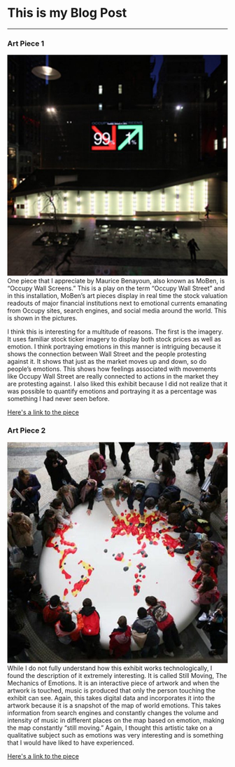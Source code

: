 # This is my Blog Post
------

### Art Piece 1
![Occupy Wall Screens](images/occupywallscreens_img6329-570x570.jpg?raw=true "Occupy Wall Screens")
One piece that I appreciate by Maurice Benayoun, also known as MoBen, is “Occupy Wall Screens.” This is a play on the term “Occupy Wall Street” and in this installation, MoBen’s art pieces display in real time the stock valuation readouts of major financial institutions next to emotional currents emanating from Occupy sites, search engines, and social media around the world. This is shown in the pictures.
  
I think this is interesting for a multitude of reasons. The first is the imagery. It uses familiar stock ticker imagery to display both stock prices as well as emotion. I think portraying emotions in this manner is intriguing because it shows the connection between Wall Street and the people protesting against it. It shows that just as the market moves up and down, so do people’s emotions. This shows how feelings associated with movements like Occupy Wall Street are really connected to actions in the market they are protesting against. I also liked this exhibit because I did not realize that it was possible to quantify emotions and portraying it as a percentage was something I had never seen before.

[Here's a link to the piece](http://benayoun.com/moben/2012/01/27/occupy-wall-screens/)


### Art Piece 2

![Still Moving](images/stillmoving3876-600x600.jpg?raw=true "Still Moving")
While I do not fully understand how this exhibit works technologically, I found the description of it extremely interesting. It is called Still Moving, The Mechanics of Emotions. It is an interactive piece of artwork and when the artwork is touched, music is produced that only the person touching the exhibit can see. Again, this takes digital data and incorporates it into the artwork because it is a snapshot of the map of world emotions. This takes information from search engines and constantly changes the volume and intensity of music in different places on the map based on emotion, making the map constantly “still moving.” Again, I thought this artistic take on a qualitative subject such as emotions was very interesting and is something that I would have liked to have experienced. 


[Here's a link to the piece](http://benayoun.com/moben/2008/11/05/still-moving/)
